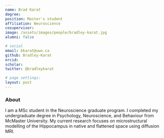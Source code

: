 ```yaml
---
name: Brad Karat
degree:
position: Master's student
affiliation: Neuroscience
cosupervisor:
image: /assets/images/people/bradley-karat.jpg
alumni: false

# social
email: bkarat@uwo.ca
github: Bradley-Karat
orcid:
scholar:
twitter: @bradleykarat

# page settings:
layout: post
---
```

### About

I am a MSc student in the Neuroscience graduate program. I completed my undergraduate degree in Psychology, Neuroscience, and Behaviour from McMaster University. My current research focuses on microstructural modelling of the Hippocampus in native and flattened space using diffusion MRI.
